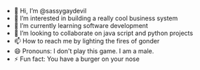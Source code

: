 - 👋 Hi, I’m @sassygaydevil
- 👀 I’m interested in building a really cool business system
- 🌱 I’m currently learning software development
- 💞️ I’m looking to collaborate on java script and python projects
- 📫 How to reach me by lighting the fires of gonder
- 😄 Pronouns: I don't play this game. I am a male. 
- ⚡ Fun fact: You have a burger on your nose

<!---
sassygaydevil/sassygaydevil is a ✨ special ✨ repository because its `README.md` (this file) appears on your GitHub profile.
You can click the Preview link to take a look at your changes.
--->
